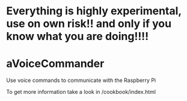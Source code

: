 # Everything is highly experimental, use on own risk!! and only if you know what you are doing!!!!
# aVoiceCommander
Use voice commands to communicate with the Raspberry Pi

To get more information take a look in /cookbook/index.html
